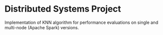 # Distributed Systems Project
Implementation of KNN algorithm for performance evaluations on single and multi-node (Apache Spark) versions.
